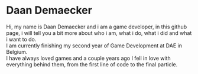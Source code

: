 # Daan Demaecker
Hi, my name is Daan Demaecker and i am a game developer, in this github page, i will tell you a bit more about who i am, what i do, what i did and what i want to do.  
I am currently finishing my second year of Game Development at DAE in Belgium.  
I have always loved games and a couple years ago I fell in love with everything behind them, from the first line of code to the final particle.  
